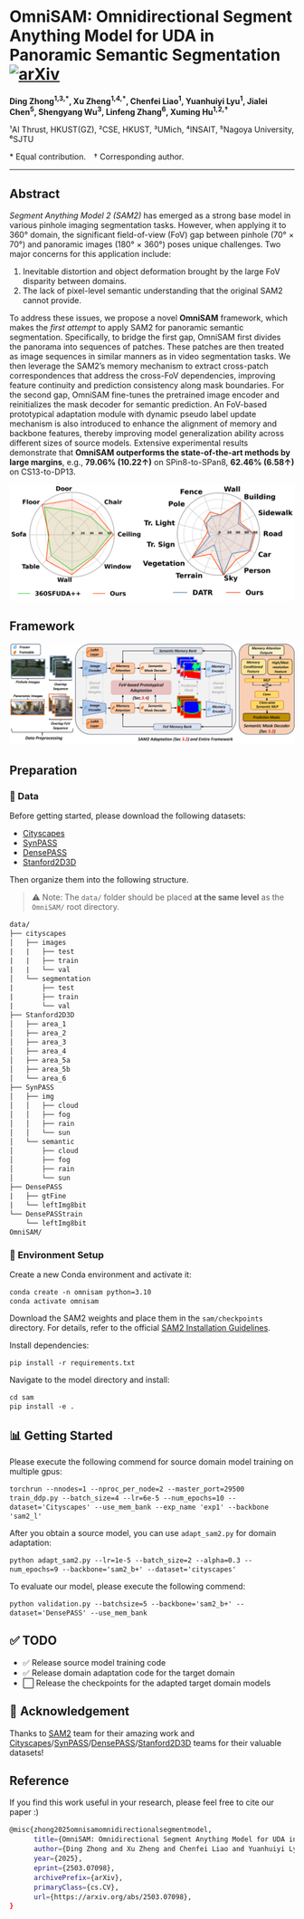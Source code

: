 # OmniSAM: Omnidirectional Segment Anything Model for UDA in Panoramic Semantic Segmentation [![arXiv](https://img.shields.io/badge/arXiv-2503.07098-b31b1b.svg)](https://arxiv.org/abs/2503.07098)

**Ding Zhong<sup>1,3,\*</sup>, Xu Zheng<sup>1,4,\*</sup>, Chenfei Liao<sup>1</sup>, Yuanhuiyi Lyu<sup>1</sup>, 
Jialei Chen<sup>5</sup>, Shengyang Wu<sup>3</sup>, Linfeng Zhang<sup>6</sup>, Xuming Hu<sup>1,2,†</sup>**

¹AI Thrust, HKUST(GZ), ²CSE, HKUST, ³UMich, ⁴INSAIT, ⁵Nagoya University, ⁶SJTU  

\* Equal contribution. † Corresponding author.

---

## Abstract

*Segment Anything Model 2 (SAM2)* has emerged as a strong base model in various pinhole imaging segmentation tasks. However, when applying it to 360° domain, the significant field-of-view (FoV) gap between pinhole (70° × 70°) and panoramic images (180° × 360°) poses unique challenges. Two major concerns for this application include:

1. Inevitable distortion and object deformation brought by the large FoV disparity between domains.
2. The lack of pixel-level semantic understanding that the original SAM2 cannot provide.

To address these issues, we propose a novel **OmniSAM** framework, which makes the *first attempt* to apply SAM2 for panoramic semantic segmentation.
Specifically, to bridge the first gap, OmniSAM first divides the panorama into sequences of patches. These patches are then treated as image sequences in similar manners as in video segmentation tasks. We then leverage the SAM2’s memory mechanism to extract cross-patch correspondences that address the cross-FoV dependencies, improving feature continuity and prediction consistency along mask boundaries.
For the second gap, OmniSAM fine-tunes the pretrained image encoder and reinitializes the mask decoder for semantic prediction. An FoV-based prototypical adaptation module with dynamic pseudo label update mechanism is also introduced to enhance the alignment of memory and backbone features, thereby improving model generalization ability across different sizes of source models.
Extensive experimental results demonstrate that **OmniSAM outperforms the state-of-the-art methods by large margins**, e.g., **79.06% (10.22↑)** on SPin8-to-SPan8, **62.46% (6.58↑)** on CS13-to-DP13.

![Performance Comparison](Figure/performance_comparison.jpg)

## Framework
![OmniSAM Framework](Figure/omnisam_framework.jpg)

## Preparation

### 📁 Data
Before getting started, please download the following datasets: 
- [Cityscapes](https://www.cityscapes-dataset.com/) 
- [SynPASS](https://drive.google.com/file/d/1u-5J13CD6MXpWB53apB-L6kZ3hK1JR77/view)
- [DensePASS](https://github.com/chma1024/DensePASS)
- [Stanford2D3D](https://arxiv.org/abs/1702.01105)

Then organize them into the following structure.
> ⚠️ Note: The `data/` folder should be placed **at the same level** as the `OmniSAM/` root directory.

    data/
    ├── cityscapes
    │   ├── images
    |   |   ├── test 
    |   |   ├── train
    |   |   └── val
    │   └── segmentation
    |       ├── test 
    |       ├── train
    |       └── val
    ├── Stanford2D3D
    │   ├── area_1
    │   ├── area_2
    │   ├── area_3
    │   ├── area_4
    │   ├── area_5a
    │   ├── area_5b
    │   └── area_6
    ├── SynPASS
    │   ├── img
    │   │   ├── cloud
    │   │   ├── fog
    │   │   ├── rain
    │   │   └── sun
    │   └── semantic
    │       ├── cloud
    │       ├── fog
    │       ├── rain
    │       └── sun
    ├── DensePASS
    |   ├── gtFine
    |   └── leftImg8bit
    └── DensePASStrain
        └── leftImg8bit
    OmniSAM/

### 🔧 Environment Setup
Create a new Conda environment and activate it:

    conda create -n omnisam python=3.10
    conda activate omnisam

Download the SAM2 weights and place them in the `sam/checkpoints` directory. For details, refer to the official [SAM2 Installation Guidelines](https://github.com/facebookresearch/sam2).


Install dependencies:

    pip install -r requirements.txt

Navigate to the model directory and install:

    cd sam
    pip install -e .


## 📊 Getting Started

Please execute the following commend for source domain model training on multiple gpus:

    torchrun --nnodes=1 --nproc_per_node=2 --master_port=29500 train_ddp.py --batch_size=4 --lr=6e-5 --num_epochs=10 --dataset='Cityscapes' --use_mem_bank --exp_name 'exp1' --backbone 'sam2_l' 

After you obtain a source model, you can use `adapt_sam2.py` for domain adaptation:

    python adapt_sam2.py --lr=1e-5 --batch_size=2 --alpha=0.3 --num_epochs=9 --backbone='sam2_b+' --dataset='cityscapes'

To evaluate our model, please execute the following commend:
 
    python validation.py --batchsize=5 --backbone='sam2_b+' --dataset='DensePASS' --use_mem_bank

## ✅ TODO

- ✅ Release source model training code  
- ✅ Release domain adaptation code for the target domain  
- ⬜ Release the checkpoints for the adapted target domain models  


## 🤝 Acknowledgement
Thanks to [SAM2](https://github.com/facebookresearch/sam2) team for their amazing work and [Cityscapes](https://www.cityscapes-dataset.com/)/[SynPASS](https://drive.google.com/file/d/1u-5J13CD6MXpWB53apB-L6kZ3hK1JR77/view)/[DensePASS](https://github.com/chma1024/DensePASS)/[Stanford2D3D](https://arxiv.org/abs/1702.01105) teams for their valuable datasets!

## Reference
If you find this work useful in your research, please feel free to cite our paper :)

```bash
@misc{zhong2025omnisamomnidirectionalsegmentmodel,
      title={OmniSAM: Omnidirectional Segment Anything Model for UDA in Panoramic Semantic Segmentation}, 
      author={Ding Zhong and Xu Zheng and Chenfei Liao and Yuanhuiyi Lyu and Jialei Chen and Shengyang Wu and Linfeng Zhang and Xuming Hu},
      year={2025},
      eprint={2503.07098},
      archivePrefix={arXiv},
      primaryClass={cs.CV},
      url={https://arxiv.org/abs/2503.07098}, 
}
```